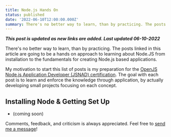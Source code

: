```yaml
---
title: Node.js Hands On
status: published
date: '2022-06-10T12:00:00.000Z'
summary: There's no better way to learn, than by practicing. The posts linked in this article are going to be a hands on approach to learning about Node.JS from installation to the fundamentals for creating Node.js based applications.
---
```

***This post is updated as new links are added. Last updated 06-10-2022***

There's no better way to learn, than by practicing. The posts linked in this article are going to be a hands on approach to learning about Node.JS from installation to the fundamentals for creating Node.js based applications.

My motivation to start this list of posts is my preparation for the [OpenJS Node.js Application Developer (JSNAD) certification](https://training.linuxfoundation.org/certification/jsnad/). The goal with each post is to learn and enforce the knowledge through application, by actually developing small projects focusing on each concept.

## Installing Node & Getting Set Up
* (coming soon)


Comments, feedback, and criticism is always appreciated. Feel free to [send me a message](/contact)!